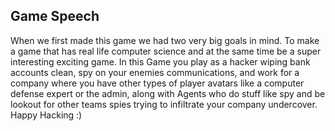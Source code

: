 ## Game Speech

When we first made this game we had two very big goals in mind. To make
a game that has real life computer science and at the same time be a
super interesting exciting game. In this Game you play as a hacker
wiping bank accounts clean, spy on your enemies communications, and work
for a company where you have other types of player avatars like a
computer defense expert or the admin, along with Agents who do stuff
like spy and be lookout for other teams spies trying to infiltrate your
company undercover. Happy Hacking :)
